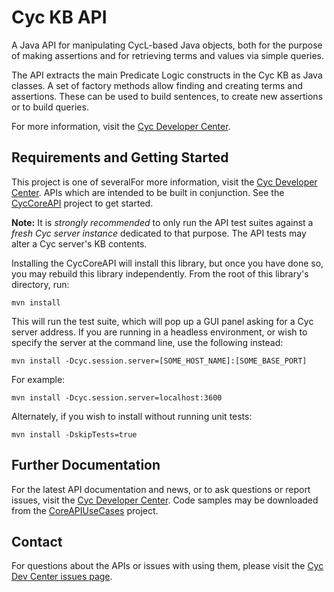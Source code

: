 Cyc KB API
==========

A Java API for manipulating CycL-based Java objects, both for the purpose of 
making assertions and for retrieving terms and values via simple queries.

The API extracts the main Predicate Logic constructs in the Cyc KB as Java 
classes. A set of factory methods allow finding and creating terms and
assertions. These can be used to build sentences, to create new assertions or to
build queries.

For more information, visit the [Cyc Developer Center](http://dev.cyc.com/).

Requirements and Getting Started
--------------------------------

This project is one of severalFor more information, visit the [Cyc Developer Center](http://dev.cyc.com/cyc-api/).
 APIs which are intended to be built in 
conjunction. See the [CycCoreAPI](https://github.com/cycorp/CycCoreAPI) project 
to get started.

**Note:** It is _strongly recommended_ to only run the API test suites against a 
_fresh Cyc server instance_ dedicated to that purpose. The API tests may alter
a Cyc server's KB contents.

Installing the CycCoreAPI will install this library, but once you have done so,
you may rebuild this library independently. From the root of this library's
directory, run:

    mvn install

This will run the test suite, which will pop up a GUI panel asking for a Cyc 
server address. If you are running in a headless environment, or wish to 
specify the server at the command line, use the following instead:

    mvn install -Dcyc.session.server=[SOME_HOST_NAME]:[SOME_BASE_PORT]

For example:

    mvn install -Dcyc.session.server=localhost:3600

Alternately, if you wish to install without running unit tests:

    mvn install -DskipTests=true 

Further Documentation
---------------------

For the latest API documentation and news, or to ask questions or report issues,
visit the [Cyc Developer Center](http://dev.cyc.com/). Code samples may be
downloaded from the [CoreAPIUseCases](https://github.com/cycorp/CoreAPIUseCases)
project.

Contact
-------

For questions about the APIs or issues with using them, please visit the
[Cyc Dev Center issues page](http://dev.cyc.com/cyc-api/issues.html).